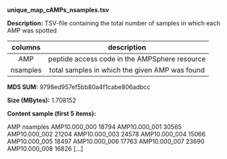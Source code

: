 **unique_map_cAMPs_nsamples.tsv**

**Description:**	TSV-file containing the total number of samples
                        in which each AMP was spotted

| **columns** | **description** |
| :---: | :---: |
| AMP | peptide access code in the AMPSphere resource | 
| nsamples | total samples in which the given AMP was found |


**MD5 SUM:**	9798ed957ef5bb80a4f1cabe806adbcc

**Size (MBytes):**	1.708152

**Content sample (first 5 items):**

AMP	nsamples
AMP10.000_000	18794
AMP10.000_001	30565
AMP10.000_002	21204
AMP10.000_003	24578
AMP10.000_004	15066
AMP10.000_005	18497
AMP10.000_006	17763
AMP10.000_007	23690
AMP10.000_008	16826
[...]
